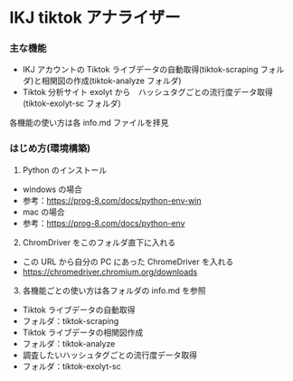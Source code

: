# IKJ tiktok アナライザー

### 主な機能

- IKJ アカウントの Tiktok ライブデータの自動取得(tiktok-scraping フォルダ)と相関図の作成(tiktok-analyze フォルダ)
- Tiktok 分析サイト exolyt から　ハッシュタグごとの流行度データ取得(tiktok-exolyt-sc フォルダ)

各機能の使い方は各 info.md ファイルを拝見

### はじめ方(環境構築)

1. Python のインストール

- windows の場合
- 参考：https://prog-8.com/docs/python-env-win
- mac の場合
- 参考：https://prog-8.com/docs/python-env

2. ChromDriver をこのフォルダ直下に入れる

- この URL から自分の PC にあった ChromeDriver を入れる
- https://chromedriver.chromium.org/downloads

3. 各機能ごとの使い方は各フォルダの info.md を参照

- Tiktok ライブデータの自動取得
- フォルダ：tiktok-scraping
- Tiktok ライブデータの相関図作成
- フォルダ：tiktok-analyze
- 調査したいハッシュタグごとの流行度データ取得
- フォルダ：tiktok-exolyt-sc
